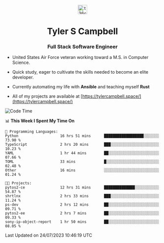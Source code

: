 <p align="center">
<a href="https://www.linkedin.com/in/t36campbell" target="blank"><img align="center" src="https://ik.imagekit.io/t36campbell/Portfolio/linkedin.png.original_m8bbGgPh6.png" alt="t36campbell" height="30" width="30" /></a>
</p>
<h1 align="center">Tyler S Campbell</h1>
<h3 align="center">Full Stack Software Engineer</h3>

* United States Air Force veteran working toward a M.S. in Computer Science.

* Quick study, eager to cultivate the skills needed to become an elite developer.

* Currently automating my life with **Ansible** and teaching myself **Rust**

* All of my projects are available at [https://tylercampbell.space/](https://tylercampbell.space/)

<!--START_SECTION:waka-->
![Code Time](http://img.shields.io/badge/Code%20Time-2%2C641%20hrs%2046%20mins-blue)

📊 **This Week I Spent My Time On** 

```text
💬 Programming Languages: 
Python                   16 hrs 51 mins      ██████████████████░░░░░░░   73.90 % 
TypeScript               2 hrs 20 mins       ███░░░░░░░░░░░░░░░░░░░░░░   10.23 % 
YAML                     1 hr 44 mins        ██░░░░░░░░░░░░░░░░░░░░░░░   07.66 % 
TOML                     33 mins             █░░░░░░░░░░░░░░░░░░░░░░░░   02.48 % 
Other                    16 mins             ░░░░░░░░░░░░░░░░░░░░░░░░░   01.24 % 

🐱‍💻 Projects: 
pytos2-ce                12 hrs 31 mins      ██████████████░░░░░░░░░░░   54.87 % 
shrtlnx                  2 hrs 33 mins       ███░░░░░░░░░░░░░░░░░░░░░░   11.24 % 
ps-dev                   2 hrs 12 mins       ██░░░░░░░░░░░░░░░░░░░░░░░   09.71 % 
pytos2-ee                2 hrs 7 mins        ██░░░░░░░░░░░░░░░░░░░░░░░   09.33 % 
sony-ip-object-report    1 hr 50 mins        ██░░░░░░░░░░░░░░░░░░░░░░░   08.05 % 
```


 Last Updated on 24/07/2023 10:46:19 UTC
<!--END_SECTION:waka-->

